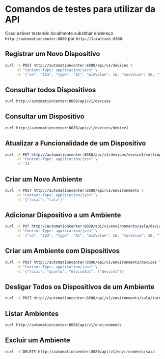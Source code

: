 # Comandos de testes para utilizar da API

Caso estiver testando localmente substituir endereço ``http://automationcenter:8080`` por ``http://localhost:8080``.

## Registrar um Novo Dispositivo

```bash
curl -X POST http://automationcenter:8080/api/v1/devices \
     -H "Content-Type: application/json" \
     -d '{"id": "123", "type": "AC", "minValue": 16, "maxValue": 30, "functionalities": {"power": "on", "temperature": 22}}'

```

## Consultar todos Dispositivos

```bash
curl http://automationcenter:8080/api/v1/devices
```

## Consultar um Dispositivo

```bash
curl http://automationcenter:8080/api/v1/devices/device1

```

## Atualizar a Funcionalidade de um Dispositivo

```bash
curl -X PUT http://automationcenter:8080/api/v1/devices/device1/settings/temperature \
     -H "Content-Type: application/json" \
     -d '24'

```

## Criar um Novo Ambiente

```bash
curl -X POST http://automationcenter:8080/api/v1/environments \
     -H "Content-Type: application/json" \
     -d '{"local": "sala"}'

```

## Adicionar Dispositivo a um Ambiente

```bash
curl -X PUT http://automationcenter:8080/api/v1/environments/sala/devices \
     -H "Content-Type: application/json" \
     -d '{"id": "123", "type": "AC", "minValue": 16, "maxValue": 30, "functionalities": {"power": "on", "temperature": 22}}'

```

## Criar um Ambiente com Dispositivos

```bash
curl -X POST http://automationcenter:8080/api/v1/environments/devices \
     -H "Content-Type: application/json" \
     -d '{"local": "quarto", "deviceIds": ["device1"]}'

```

## Desligar Todos os Dispositivos de um Ambiente


```bash
curl -X POST http://automationcenter:8080/api/v1/environments/sala/turn-off

```

## Listar Ambientes

```bash
curl http://automationcenter:8080/api/v1/environments

```

## Excluir um Ambiente

```bash
curl -X DELETE http://automationcenter:8080/api/v1/environments/sala

```